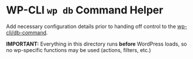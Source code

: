 # WP-CLI `wp db` Command Helper

Add necessary configuration details prior to handing off control to the [wp-cli/db-command](https://github.com/wp-cli/db-command/).

**IMPORTANT:** Everything in this directory runs **before** WordPress loads, so no wp-specific functions may be used (actions, filters, etc.)
